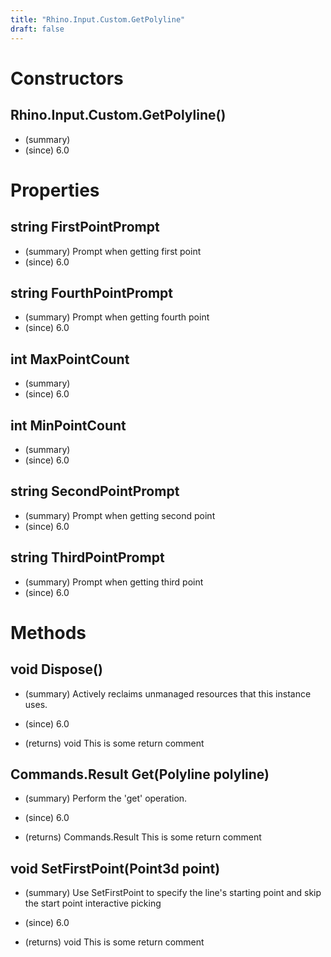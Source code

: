 ```yaml
---
title: "Rhino.Input.Custom.GetPolyline"
draft: false
---
```


# Constructors
## Rhino.Input.Custom.GetPolyline()
- (summary) 
- (since) 6.0
# Properties
## string FirstPointPrompt
- (summary) Prompt when getting first point
- (since) 6.0
## string FourthPointPrompt
- (summary) Prompt when getting fourth point
- (since) 6.0
## int MaxPointCount
- (summary) 
- (since) 6.0
## int MinPointCount
- (summary) 
- (since) 6.0
## string SecondPointPrompt
- (summary) Prompt when getting second point
- (since) 6.0
## string ThirdPointPrompt
- (summary) Prompt when getting third point
- (since) 6.0
# Methods
## void Dispose()
- (summary) 
     Actively reclaims unmanaged resources that this instance uses.
     
- (since) 6.0
- (returns) void This is some return comment
## Commands.Result Get(Polyline polyline)
- (summary) 
     Perform the 'get' operation.
     
- (since) 6.0
- (returns) Commands.Result This is some return comment
## void SetFirstPoint(Point3d point)
- (summary) 
     Use SetFirstPoint to specify the line's starting point and skip
     the start point interactive picking
     
- (since) 6.0
- (returns) void This is some return comment

